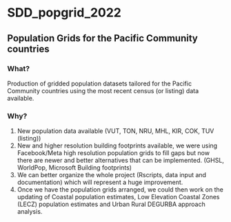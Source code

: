 # SDD_popgrid_2022
## Population Grids for the Pacific Community countries

### What?
Production of gridded population datasets tailored for the Pacific Community countries using the most recent census (or listing) data available.
### Why?
1.	New population data available (VUT, TON, NRU, MHL, KIR, COK, TUV (listing))
2.	New and higher resolution building footprints available, we were using Facebook/Meta high resolution population grids to fill gaps but now there are newer and better alternatives that can be implemented. (GHSL, WorldPop, Microsoft Building footprints)
3.	We can better organize the whole project (Rscripts, data input and documentation) which will represent a huge improvement. 
4.	Once we have the population grids arranged, we could then work on the updating of Coastal population estimates, Low Elevation Coastal Zones (LECZ) population estimates and Urban Rural DEGURBA approach analysis.
